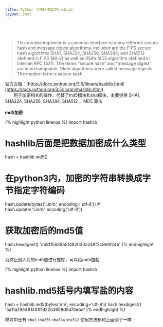 ```yaml
---
title: Python 全栈标准库之hashlib
layout: post
---
```


<br><br>

> This module implements a common interface to many different secure hash and message digest algorithms. Included are the FIPS secure hash algorithms SHA1, SHA224, SHA256, SHA384, and SHA512 (defined in FIPS 180-2) as well as RSA’s MD5 algorithm (defined in Internet RFC 1321). The terms “secure hash” and “message digest” are interchangeable. Older algorithms were called message digests. The modern term is secure hash.  

官方文档：[https://docs.python.org/3.5/library/hashlib.html](https://docs.python.org/3.5/library/hashlib.html)  
　　用于加密相关的操作，代替了md5模块和sha模块，主要提供 SHA1, SHA224, SHA256, SHA384, SHA512 ，MD5 算法  
<br>
**md5加密**

{% highlight python linenos %}
import hashlib
# hashlib后面是把数据加密成什么类型
hash = hashlib.md5()
# 在python3内，加密的字符串转换成字节指定字符编码
hash.update(bytes('Linrb', encoding='utf-8'))    # hash.update("Linrb".encoding('utf-8'))
# 获取加密后的md5值
hash.hexdigest()
'c68f15638a51482030a248f2c9e9f24e'
{% endhighlight %}

为防止别人对的md5值进行撞库，可以给md5加盐

{% highlight python linenos %}
import hashlib
# hashlib.md5括号内填写盐的内容
hash = hashlib.md5(bytes('me', encoding='utf-8'))
hash.hexdigest()
'5a11a293491401f1d22b3658d5d74ebd'
{% endhighlight %}

模块中还有 `sha1` `sha256` `sha384` `sha512` 使用方法都和上面例子一样  
